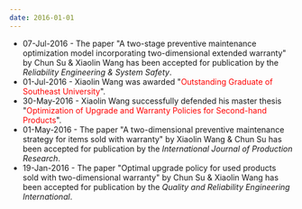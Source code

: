 ```yaml
---
date: 2016-01-01
---
```

<ul>
  <li>07-Jul-2016 - The paper "A two-stage preventive maintenance optimization model incorporating two-dimensional extended warranty" by Chun Su & Xiaolin Wang has been accepted for publication by the <i>Reliability Engineering & System Safety</i>.​</li>
  <li>01-Jul-2016 - Xiaolin Wang was awarded "<font color="#FF0000">Outstanding Graduate of Southeast University</font>".</li>
  <li>30-May-2016 - Xiaolin Wang successfully defended his master thesis "<font color="#FF0000">Optimization of Upgrade and Warranty Policies for Second-hand Products</font>".</li>
  <li>01-May-2016 - The paper "A two-dimensional preventive maintenance strategy for items sold with warranty" by Xiaolin Wang & Chun Su has been accepted for publication by the <i>International Journal of Production Research</i>.</li>
  <li>19-Jan-2016 - The paper "Optimal upgrade policy for used products sold with two-dimensional warranty" by Chun Su & Xiaolin Wang has been accepted for publication by the <i>Quality and Reliability Engineering International</i>.</li>
<ul>

